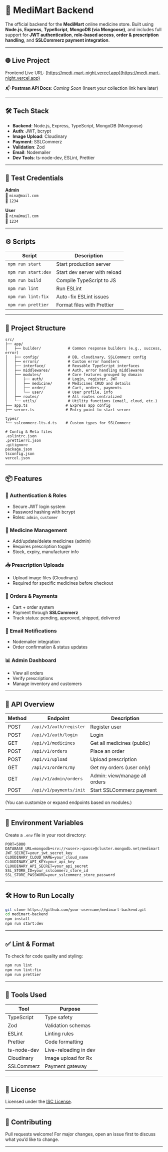 # 💊 MediMart Backend

The official backend for the **MediMart** online medicine store. Built using **Node.js**, **Express**, **TypeScript**, **MongoDB (via Mongoose)**, and includes full support for **JWT authentication**, **role-based access**, **order & prescription handling**, and **SSLCommerz payment integration**.

---

## 🌐 Live Project

Frontend Live URL: [https://medi-mart-night.vercel.app](https://medi-mart-night.vercel.app)

📬 **Postman API Docs**: _Coming Soon_ (Insert your collection link here later)

---

## 🛠 Tech Stack

- **Backend**: Node.js, Express, TypeScript, MongoDB (Mongoose)
- **Auth**: JWT, bcrypt
- **Image Upload**: Cloudinary
- **Payment**: SSLCommerz
- **Validation**: Zod
- **Email**: Nodemailer
- **Dev Tools**: ts-node-dev, ESLint, Prettier

---

## 🔐 Test Credentials

**Admin**  
📧 `mina@mail.com`  
🔑 `1234`  

**User**  
📧 `nina@mail.com`  
🔑 `1234`

---

## ⚙️ Scripts

| Script          | Description                      |
|-----------------|----------------------------------|
| `npm run start` | Start production server          |
| `npm run start:dev` | Start dev server with reload |
| `npm run build` | Compile TypeScript to JS         |
| `npm run lint`  | Run ESLint                       |
| `npm run lint:fix` | Auto-fix ESLint issues        |
| `npm run prettier` | Format files with Prettier    |

---

## 📁 Project Structure

```
src/
├── app/
│   ├── builder/            # Common response builders (e.g., success, error)
│   ├── config/             # DB, cloudinary, SSLCommerz config
│   ├── errors/             # Custom error handlers
│   ├── interface/          # Reusable TypeScript interfaces
│   ├── middlewares/        # Auth, error handling middlewares
│   ├── modules/            # Core features grouped by domain
│   │   ├── auth/           # Login, register, JWT
│   │   ├── medicine/       # Medicines CRUD and details
│   │   ├── order/          # Cart, orders, payments
│   │   └── user/           # User profile, info
│   ├── routes/             # All routes centralized
│   └── utils/              # Utility functions (email, cloud, etc.)
├── app.ts                 # Express app config
├── server.ts              # Entry point to start server

types/
└── sslcommerz-lts.d.ts    # Custom types for SSLCommerz

# Config & Meta files
.eslintrc.json
.prettierrc.json
.gitignore
package.json
tsconfig.json
vercel.json

```

---

## 📦 Features

### 🔐 Authentication & Roles

- Secure JWT login system
- Password hashing with bcrypt
- Roles: `admin`, `customer`

### 🛒 Medicine Management

- Add/update/delete medicines (admin)
- Requires prescription toggle
- Stock, expiry, manufacturer info

### 📥 Prescription Uploads

- Upload image files (Cloudinary)
- Required for specific medicines before checkout

### 🧾 Orders & Payments

- Cart + order system
- Payment through **SSLCommerz**
- Track status: pending, approved, shipped, delivered

### 📧 Email Notifications

- Nodemailer integration
- Order confirmation & status updates

### 📊 Admin Dashboard

- View all orders
- Verify prescriptions
- Manage inventory and customers

---

## 🔗 API Overview

| Method | Endpoint               | Description                       |
|--------|------------------------|-----------------------------------|
| POST   | `/api/v1/auth/register`| Register user                     |
| POST   | `/api/v1/auth/login`   | Login                             |
| GET    | `/api/v1/medicines`    | Get all medicines (public)        |
| POST   | `/api/v1/orders`       | Place an order                    |
| POST   | `/api/v1/upload`       | Upload prescription               |
| GET    | `/api/v1/orders/my`    | Get my orders (user only)         |
| GET    | `/api/v1/admin/orders` | Admin: view/manage all orders     |
| POST   | `/api/v1/payments/init`| Start SSLCommerz payment          |

(You can customize or expand endpoints based on modules.)

---

## 🧪 Environment Variables

Create a `.env` file in your root directory:

```env
PORT=5000
DATABASE_URL=mongodb+srv://<user>:<pass>@cluster.mongodb.net/medimart
JWT_SECRET=your_jwt_secret_key
CLOUDINARY_CLOUD_NAME=your_cloud_name
CLOUDINARY_API_KEY=your_api_key
CLOUDINARY_API_SECRET=your_api_secret
SSL_STORE_ID=your_sslcommerz_store_id
SSL_STORE_PASSWORD=your_sslcommerz_store_password
```

---

## 🛠 How to Run Locally

```bash
git clone https://github.com/your-username/medimart-backend.git
cd medimart-backend
npm install
npm run start:dev
```

---

## ✅ Lint & Format

To check for code quality and styling:

```bash
npm run lint
npm run lint:fix
npm run prettier
```

---

## 🧰 Tools Used

| Tool         | Purpose                   |
|--------------|---------------------------|
| TypeScript   | Type safety                |
| Zod          | Validation schemas         |
| ESLint       | Linting rules              |
| Prettier     | Code formatting            |
| ts-node-dev  | Live-reloading in dev      |
| Cloudinary   | Image upload for Rx        |
| SSLCommerz   | Payment gateway            |

---

## 🛑 License

Licensed under the [ISC License](https://opensource.org/licenses/ISC).

---

## 🙌 Contributing

Pull requests welcome! For major changes, open an issue first to discuss what you’d like to change.

---


